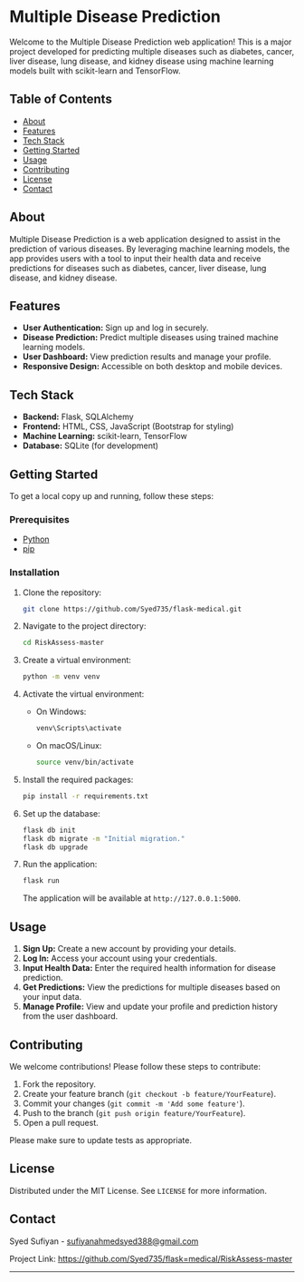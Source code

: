 # Multiple Disease Prediction

Welcome to the Multiple Disease Prediction web application! This is a major project developed for predicting multiple diseases such as diabetes, cancer, liver disease, lung disease, and kidney disease using machine learning models built with scikit-learn and TensorFlow.

## Table of Contents

- [About](#about)
- [Features](#features)
- [Tech Stack](#tech-stack)
- [Getting Started](#getting-started)
- [Usage](#usage)
- [Contributing](#contributing)
- [License](#license)
- [Contact](#contact)

## About

Multiple Disease Prediction is a web application designed to assist in the prediction of various diseases. By leveraging machine learning models, the app provides users with a tool to input their health data and receive predictions for diseases such as diabetes, cancer, liver disease, lung disease, and kidney disease.

## Features

- **User Authentication:** Sign up and log in securely.
- **Disease Prediction:** Predict multiple diseases using trained machine learning models.
- **User Dashboard:** View prediction results and manage your profile.
- **Responsive Design:** Accessible on both desktop and mobile devices.

## Tech Stack

- **Backend:** Flask, SQLAlchemy
- **Frontend:** HTML, CSS, JavaScript (Bootstrap for styling)
- **Machine Learning:** scikit-learn, TensorFlow
- **Database:** SQLite (for development)

## Getting Started

To get a local copy up and running, follow these steps:

### Prerequisites

- [Python](https://www.python.org/downloads/)
- [pip](https://pip.pypa.io/en/stable/installation/)

### Installation

1. Clone the repository:
    ```sh
    git clone https://github.com/Syed735/flask-medical.git
    ```

2. Navigate to the project directory:
    ```sh
    cd RiskAssess-master
    ```

3. Create a virtual environment:
    ```sh
    python -m venv venv
    ```

4. Activate the virtual environment:
    - On Windows:
      ```sh
      venv\Scripts\activate
      ```
    - On macOS/Linux:
      ```sh
      source venv/bin/activate
      ```

5. Install the required packages:
    ```sh
    pip install -r requirements.txt
    ```

6. Set up the database:
    ```sh
    flask db init
    flask db migrate -m "Initial migration."
    flask db upgrade
    ```

7. Run the application:
    ```sh
    flask run
    ```

    The application will be available at `http://127.0.0.1:5000`.

## Usage

1. **Sign Up:** Create a new account by providing your details.
2. **Log In:** Access your account using your credentials.
3. **Input Health Data:** Enter the required health information for disease prediction.
4. **Get Predictions:** View the predictions for multiple diseases based on your input data.
5. **Manage Profile:** View and update your profile and prediction history from the user dashboard.

## Contributing

We welcome contributions! Please follow these steps to contribute:

1. Fork the repository.
2. Create your feature branch (`git checkout -b feature/YourFeature`).
3. Commit your changes (`git commit -m 'Add some feature'`).
4. Push to the branch (`git push origin feature/YourFeature`).
5. Open a pull request.

Please make sure to update tests as appropriate.

## License

Distributed under the MIT License. See `LICENSE` for more information.

## Contact
Syed Sufiyan - sufiyanahmedsyed388@gmail.com

Project Link: https://github.com/Syed735/flask=medical/RiskAssess-master

---



